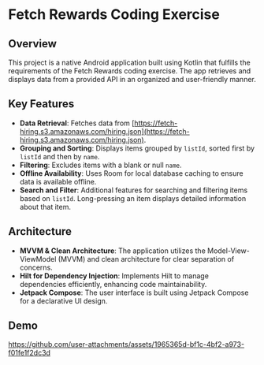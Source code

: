 # Fetch Rewards Coding Exercise

## Overview

This project is a native Android application built using Kotlin that fulfills the requirements of the Fetch Rewards coding exercise. The app retrieves and displays data from a provided API in an organized and user-friendly manner.

## Key Features

- **Data Retrieval**: Fetches data from [https://fetch-hiring.s3.amazonaws.com/hiring.json](https://fetch-hiring.s3.amazonaws.com/hiring.json).
- **Grouping and Sorting**: Displays items grouped by `listId`, sorted first by `listId` and then by `name`.
- **Filtering**: Excludes items with a blank or null `name`.
- **Offline Availability**: Uses Room for local database caching to ensure data is available offline.
- **Search and Filter**: Additional features for searching and filtering items based on `listId`. Long-pressing an item displays detailed information about that item.

## Architecture

- **MVVM & Clean Architecture**: The application utilizes the Model-View-ViewModel (MVVM) and clean architecture for clear separation of concerns.
- **Hilt for Dependency Injection**: Implements Hilt to manage dependencies efficiently, enhancing code maintainability.
- **Jetpack Compose**: The user interface is built using Jetpack Compose for a declarative UI design.


## Demo
https://github.com/user-attachments/assets/1965365d-bf1c-4bf2-a973-f01fe1f2dc3d



